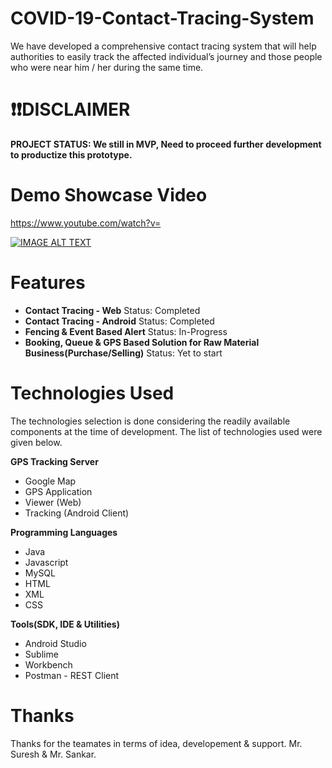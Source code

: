 # COVID-19-Contact-Tracing-System
We have developed a  comprehensive contact tracing  system that will help authorities to easily track the affected  individual’s journey and those  people who were near him / her  during the same time.


# ❗️❗️**DISCLAIMER**
**PROJECT STATUS: We still in MVP, Need to proceed further development to productize this prototype.**

# Demo Showcase Video

https://www.youtube.com/watch?v=

[![IMAGE ALT TEXT](http://img.youtube.com/vi/ouVc6szvl00/0ssa.jpg)](http://www.youtube.com/watch?v= "COVID-19 Contact Tracing System")

# Features
* **Contact Tracing - Web** Status: Completed
* **Contact Tracing - Android** Status: Completed
* **Fencing & Event Based Alert** Status: In-Progress
* **Booking, Queue & GPS Based Solution for Raw Material Business(Purchase/Selling)** Status: Yet to start

# Technologies Used

The technologies selection is done considering the readily available components at the time of development. The list of technologies used were given below.

**GPS Tracking Server**
- Google Map
- GPS Application
- Viewer (Web)
- Tracking (Android Client)

**Programming Languages**
- Java
- Javascript
- MySQL
- HTML
- XML
- CSS

**Tools(SDK, IDE & Utilities)**
- Android Studio
- Sublime
- Workbench
- Postman - REST Client

# Thanks
Thanks for the teamates in terms of idea, developement & support. Mr. Suresh & Mr. Sankar.
